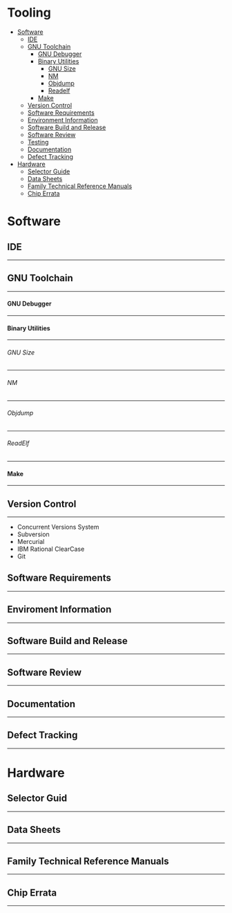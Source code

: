 # Tooling
- [Software](#Software) 
    - [IDE](#IDE)  
    - [GNU Toolchain](#GNU-Toolchain)  
        - [GNU Debugger](#GNU-Debugger)  
        - [Binary Utilities](#GNU-Debugger)  
            - [GNU Size](#GNU-Size)  
            - [NM](#NM)  
            - [Objdump](#Objdump)  
            - [Readelf](#Readelf)  
        - [Make](#Make)  
    - [Version Control](#Version-Control)  
    - [Software Requirements](#Software-Requirements)  
    - [Environment Information](#Environment-Information)  
    - [Software Build and Release](#Software-Build-and-Release)  
    - [Software Review](#Software-Review)  
    - [Testing](#Testing)  
    - [Documentation](#Documentation)  
    - [Defect Tracking](#Defect-Tracking)  
- [Hardware](#Hardware)  
    - [Selector Guide](#Selector-Guide)  
    - [Data Sheets](#Data-Sheets)  
    - [Family Technical Reference Manuals](#Family-Technical-Reference-Manuals)  
    - [Chip Errata](#Chip-Errata)  

# Software

## IDE
---
## GNU Toolchain
---
#### GNU Debugger
---
#### Binary Utilities
---
###### GNU Size
---
###### NM
---
###### Objdump
---
###### ReadElf
---
#### Make
---
## Version Control
---
- Concurrent Versions System  
- Subversion  
- Mercurial  
- IBM Rational ClearCase  
- Git  
## Software Requirements
---
## Enviroment Information
---
## Software Build and Release
---
## Software Review
---
## Documentation
---
## Defect Tracking
---

# Hardware   

## Selector Guid
---
## Data Sheets
---
## Family Technical Reference Manuals
---
## Chip Errata
---